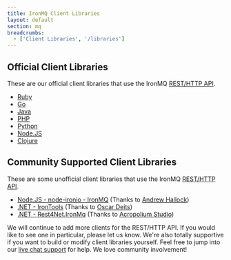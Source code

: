 ```yaml
---
title: IronMQ Client Libraries
layout: default
section: mq
breadcrumbs:
  - ['Client Libraries', '/libraries']
---
```


## Official Client Libraries

These are our official client libraries that use the IronMQ <a href="/mq/reference/api">REST/HTTP API</a>.&nbsp;<br>
<div>
<ul>
<li><a href="https://github.com/iron-io/iron_mq_ruby" target="_blank">Ruby</a></li>
<li><a href="https://github.com/iron-io/iron_go" target="_blank">Go</a></li>
<li><a href="https://github.com/iron-io/iron_mq_java" target="_blank">Java</a></li>
<li><a href="https://github.com/iron-io/iron_mq_php" target="_blank">PHP</a></li>
<li><a href="https://github.com/iron-io/iron_mq_python" target="_blank">Python</a></li>
<li><a href="https://github.com/iron-io/iron_mq_node" target="_blank">Node.JS</a></li>
<li><a href="https://github.com/iron-io/iron_mq_clojure" target="_blank">Clojure</a></li>
</ul>
</div>

## Community Supported Client Libraries

These are some unofficial client libraries that use the IronMQ <a href="/mq/reference/api">REST/HTTP API</a>.&nbsp;<br>
<div>
<ul>
<li><a href="https://github.com/ahallock/node-ironio" target="_blank">Node.JS - node-ironio - IronMQ</a> (Thanks to <a href="https://github.com/ahallock/" target="_blank">Andrew Hallock</a>)</li>
<li><a href="https://github.com/odeits/IronTools" target="_blank">.NET - IronTools</a> (Thanks to <a href="https://github.com/odeits" target="_blank">Oscar Deits</a>)</li>
<li><a href="https://github.com/acropolium/Rest4Net/tree/master/src/Rest4Net.IronMq" target="_blank">.NET - Rest4Net.IronMq</a> (Thanks to <a href="https://github.com/acropolium" target="_blank">Acropolium Studio</a>)</li>
</ul>
</div>

We will continue to add more clients for the REST/HTTP API. If you would like to see one in particular, please let us know.
We're also totally supportive if you want to build or modify client libraries yourself. Feel free to jump into our
[live chat support](http://get.iron.io/chat) for help. We love community involvement!
